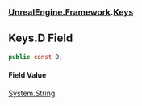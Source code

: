 ### [UnrealEngine.Framework](./UnrealEngine-Framework.md 'UnrealEngine.Framework').[Keys](./Keys.md 'UnrealEngine.Framework.Keys')
## Keys.D Field
  
```csharp
public const D;
```
#### Field Value
[System.String](https://docs.microsoft.com/en-us/dotnet/api/System.String 'System.String')  
